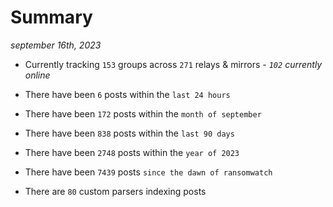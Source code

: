 
# Summary
_september 16th, 2023_

- Currently tracking `153` groups across `271` relays & mirrors - _`102` currently online_

- There have been `6` posts within the `last 24 hours`

- There have been `172` posts within the `month of september`

- There have been `838` posts within the `last 90 days`

- There have been `2748` posts within the `year of 2023`

- There have been `7439` posts `since the dawn of ransomwatch`

- There are `80` custom parsers indexing posts
